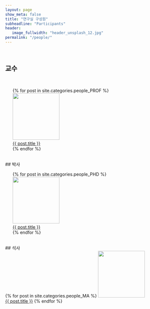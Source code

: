 ```yaml
---
layout: page
show_meta: false
title: "연구실 구성원"
subheadline: "Participants"
header:
   image_fullwidth: "header_unsplash_12.jpg"
permalink: "/people/"
---
```


<br>

## 교수
<br>
<ul>
    {% for post in site.categories.people_PROF %}
    <li style="list-style-type: none;">
    <a href="{{ site.url }}{{ site.baseurl }}{{ post.url }}">    
    <img src="https://culture-lab.github.io/images/{{post.image.title}}" style="width:150px;height:150px;">
    <br>{{ post.title }}</a>
    </li>
    {% endfor %}
</ul>


<br>
## 박사
<br>
<ul>
    {% for post in site.categories.people_PHD %}
    <li style="list-style-type: none;">
    <a href="{{ site.url }}{{ site.baseurl }}{{ post.url }}">    
    <img src="https://culture-lab.github.io/images/{{post.image.title}}" style="width:150px;height:150px;">
    <br>{{ post.title }}</a>
    </li>
    {% endfor %}
</ul>


<br>
## 석사

<div class="row t80">
    {% for post in site.categories.people_MA %}
    <a class="medium-4 columns" href="{{ site.url }}{{ site.baseurl }}{{ post.url }}">    
    <img src="https://culture-lab.github.io/images/{{post.image.title}}" style="width:150px;height:150px;">
    <br>{{ post.title }}</a>
    {% endfor %}
  </div>
